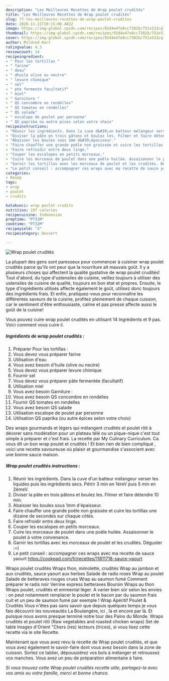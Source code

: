 ```yaml
---
description: "Les Meilleures Recettes de Wrap poulet crudités"
title: "Les Meilleures Recettes de Wrap poulet crudités"
slug: 77-les-meilleures-recettes-de-wrap-poulet-crudites
date: 2020-11-21T20:15:06.482Z
image: https://img-global.cpcdn.com/recipes/92d4e47e8cc7382b/751x532cq70/wrap-poulet-crudites-photo-principale-de-la-recette.jpg
thumbnail: https://img-global.cpcdn.com/recipes/92d4e47e8cc7382b/751x532cq70/wrap-poulet-crudites-photo-principale-de-la-recette.jpg
cover: https://img-global.cpcdn.com/recipes/92d4e47e8cc7382b/751x532cq70/wrap-poulet-crudites-photo-principale-de-la-recette.jpg
author: Mildred Hart
ratingvalue: 4.3
reviewcount: 14
recipeingredient:
- " Pour les tortillas "
- " farine"
- " deau"
- " dhuile olive ou neutre"
- " levure chimique"
- " sel"
- " pte fermente facultatif"
- " miel"
- " Garniture "
- " QS concombre en rondelles"
- " QS tomates en rondelles"
- " QS salade"
- " escalope de poulet par personne"
- " QS paprika ou autre pices selon votre choix"
recipeinstructions:
- "Réunir les ingrédients. Dans la cuve d&#39;un batteur mélangeur verser les liquides puis les ingrédients secs. Pétrir 3 min en 1èreV puis 5 min en 2èmeV."
- "Diviser la pâte en trois pâtons et boulez les. Filmer et faire détendre 10 min."
- "Abaisser les boules sous 1mm d&#39;épaisseur."
- "Faire chauffer une grande poêle non graissée et cuire les tortillas une dizaine de secondes sur chaque côtés."
- "Faire refroidir entre deux linge."
- "Couper les escalopes en petits morceaux."
- "Cuire les morceaux de poulet dans une poêle huilée. Assaisonner le poulet à votre convenance."
- "Garnir les tortillas avec les morceaux de poulet et les crudités. Déguster :=)"
- "Le petit conseil : accompagner ces wraps avec ma recette de sauce yaourt https://cookpad.com/fr/recettes/11811718-sauce-yaourt"
categories:
- Resep
tags:
- wrap
- poulet
- crudits

katakunci: wrap poulet crudits 
nutrition: 197 calories
recipecuisine: Indonesian
preptime: "PT31M"
cooktime: "PT32M"
recipeyield: "3"
recipecategory: Dessert

---
```



![Wrap poulet crudités](https://img-global.cpcdn.com/recipes/92d4e47e8cc7382b/751x532cq70/wrap-poulet-crudites-photo-principale-de-la-recette.jpg)

La plupart des gens sont paresseux pour commencer à cuisiner wrap poulet crudités parce qu'ils ont peur que la nourriture ait mauvais goût. Il y a plusieurs choses qui affectent la qualité gustative de wrap poulet crudités! Tout d'abord, du type d'ustensiles de cuisine, veillez toujours à utiliser des ustensiles de cuisine de qualité, toujours en bon état et propres. Ensuite, le type d'ingrédients utilisés affecte également le goût, utilisez donc toujours des ingrédients frais. Et enfin, pratiquez-vous pour reconnaître les différentes saveurs de la cuisine, profitez pleinement de chaque cuisson, car le sentiment d'être enthousiaste, calme et pas pressé affecte aussi le goût de la cuisine!

<!--inarticleads1-->

Vous pouvez cuire wrap poulet crudités en utilisant 14 Ingrédients et 9 pas. Voici comment vous cuire il.

##### Ingrédients de wrap poulet crudités :

1. Préparer  Pour les tortillas :
1. Vous devez vous préparer  farine
1. Utilisation  d&#39;eau
1. Vous avez besoin  d&#39;huile (olive ou neutre)
1. Vous devez vous préparer  levure chimique
1. Fournir  sel
1. Vous devez vous préparer  pâte fermentée (facultatif)
1. Utilisation  miel
1. Vous avez besoin  Garniture :
1. Vous avez besoin  QS concombre en rondelles
1. Fournir  QS tomates en rondelles
1. Vous avez besoin  QS salade
1. Utilisation  escalope de poulet par personne
1. Utilisation  QS paprika (ou autre épices selon votre choix)


Des wraps gourmands et légers qui mélangent crudités et poulet rôti à dévorer sans modération pour un plateau télé ou un pique-nique c&#39;est tout simple à préparer et c&#39;est frais. La recette par My Culinary Curriculum. Ca vous dit un bon wrap poulet et crudités ! Et bien rien de bien compliqué , voici une recette savoureuse où plaisir et gourmandise s&#39;associent avec une bonne sauce maison. 

<!--inarticleads2-->

##### Wrap poulet crudités instructions :

1. Réunir les ingrédients. Dans la cuve d&#39;un batteur mélangeur verser les liquides puis les ingrédients secs. Pétrir 3 min en 1èreV puis 5 min en 2èmeV.
1. Diviser la pâte en trois pâtons et boulez les. Filmer et faire détendre 10 min.
1. Abaisser les boules sous 1mm d&#39;épaisseur.
1. Faire chauffer une grande poêle non graissée et cuire les tortillas une dizaine de secondes sur chaque côtés.
1. Faire refroidir entre deux linge.
1. Couper les escalopes en petits morceaux.
1. Cuire les morceaux de poulet dans une poêle huilée. Assaisonner le poulet à votre convenance.
1. Garnir les tortillas avec les morceaux de poulet et les crudités. Déguster :=)
1. Le petit conseil : accompagner ces wraps avec ma recette de sauce yaourt https://cookpad.com/fr/recettes/11811718-sauce-yaourt


Wraps poulet crudités Wraps thon, mimolette, crudités Wrap au jambon et aux crudités, sauce yaourt aux herbes Salade de radis roses Wrap au poulet Salade de betteraves rouges crues Wrap au saumon fumé Comment préparer le radis noir Verrine express betteraves Boursin Wraps au thon Wraps poulet, crudités et emmental léger. A varier bien sûr selon les envies : on peut notamment remplacer le poulet et le bacon par du saumon frais cuit et un peu de saumon fumé par exemple ! Wrap Apéritif Poulet &amp; Crudités Vous n&#39;êtes pas sans savoir que depuis quelques temps je vous fais découvrir les nouveautés La Boulangère, ici , là et encore par là. Et puisque nous avons presque terminé notre tour des Pains du Monde. Wraps crudités et poulet rôti (Raw vegetables and roasted chicken wraps) Set de table Images d&#39;Orient &#34;Chers (res) lecteurs (trices), si vous lisez cette recette via le site Recette. 

<!--inarticleads1-->

<p>
Maintenant que vous avez revu la recette de Wrap poulet crudités, et que vous avez également le savoir-faire dont vous avez besoin dans la zone de cuisson. Sortez ce tablier, dépoussiérez vos bols à mélanger et retroussez vos manches. Vous avez un peu de préparation alimentaire à faire.
</p>

<p>
<i>Si vous trouvez cette Wrap poulet crudités recette utile, partagez-la avec vos amis ou votre famille, merci et bonne chance.</i>
</p>
